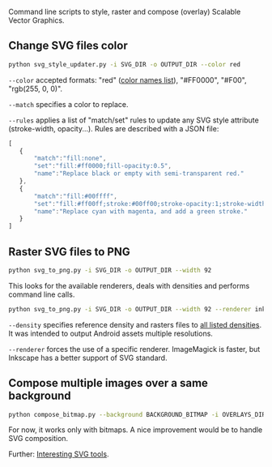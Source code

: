 Command line scripts to style, raster and compose (overlay) Scalable Vector Graphics.


## Change SVG files color
```bash
python svg_style_updater.py -i SVG_DIR -o OUTPUT_DIR --color red
```
`--color` accepted formats: "red" ([color names list](code/color_names.cfg)), "#FF0000", "#F00", "rgb(255, 0, 0)".

`--match` specifies a color to replace.

`--rules` applies a list of "match/set" rules to update any SVG style attribute (stroke-width, opacity...). Rules are described with a JSON file:
 ```javascript
[
    {
        "match":"fill:none",
        "set":"fill:#ff0000;fill-opacity:0.5",
        "name":"Replace black or empty with semi-transparent red."
    },
    {
        "match":"fill:#00ffff",
        "set":"fill:#ff00ff;stroke:#00ff00;stroke-opacity:1;stroke-width:25;",
        "name":"Replace cyan with magenta, and add a green stroke."
    }
]
 ```


## Raster SVG files to PNG
```bash
python svg_to_png.py -i SVG_DIR -o OUTPUT_DIR --width 92
```
This looks for the available renderers, deals with densities and performs command line calls.
```bash
python svg_to_png.py -i SVG_DIR -o OUTPUT_DIR --width 92 --renderer inkscape --density xhdpi
```
`--density` specifies reference density and rasters files to [all listed densities](code/densities.json). It was intended to output Android assets multiple resolutions.

`--renderer` forces the use of a specific renderer. ImageMagick is faster, but Inkscape has a better support of SVG standard.


## Compose multiple images over a same background
```bash
python compose_bitmap.py --background BACKGROUND_BITMAP -i OVERLAYS_DIR -o OUTPUT_DIR
```
For now, it works only with bitmaps. A nice improvement would be to handle SVG composition.

Further: [Interesting SVG tools](doc/notes_about_svg.md).
